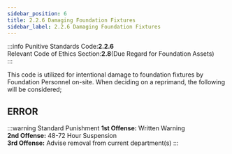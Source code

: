 ```yaml
---
sidebar_position: 6
title: 2.2.6 Damaging Foundation Fixtures
sidebar_label: 2.2.6 Damaging Foundation Fixtures
---
```


:::info
Punitive Standards Code:<Highlight color="#E46C07">**2.2.6**</Highlight> <br />
Relevant Code of Ethics Section:<Highlight color="#18A304">**2.8**</Highlight>(Due Regard for Foundation Assets) <br />
:::

This code is utilized for intentional damage to foundation fixtures by Foundation Personnel on-site. When deciding on a reprimand, the following will be considered; <br />
## <Highlight color="#D22B2B">ERROR</Highlight> <br />


:::warning Standard Punishment
**1st Offense:** Written Warning <br />
**2nd Offense:** 48-72 Hour Suspension <br />
**3rd Offense:** Advise removal from current department(s)
:::